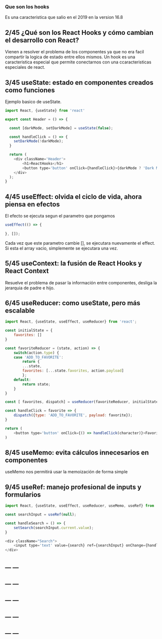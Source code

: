 ### Que son los hooks
Es una caracteristica que salio en el 2019 en la version 16.8

## __2/45 ¿Qué son los React Hooks y cómo cambian el desarrollo con React?__
Vienen a resolver el problema de los componentes ya que no era facil compartir la logica de estado entre ellos mismos.
Un hook es una caracteristica especial que permite conectarnos con una ccaracteristicas especiales de react.

## __3/45 useState: estado en componentes creados como funciones__

Ejemplo basico de useState.

```js
import React, {useState} from 'react'

export const Header = () => {

  const [darkMode, setDarkMode] = useState(false);

  const handleClick = () => {
    setDarkMode(!darkMode);
  }

  return (
    <div className='Header'>
        <h1>ReactHooks</h1>
        <button type='button' onClick={handleClick}>{darkMode ? 'Dark Mode' : 'Ligth Mode'}</button>
    </div>
  );
}
```

## __4/45 useEffect: olvida el ciclo de vida, ahora piensa en efectos__
El efecto se ejecuta segun el parametro que pongamos
```js
useEffect(() => {    
    
}, []);
```
Cada vez que este parametro cambie [], se ejecutara nuevamente el effect.
Si esta el array vacio, simplemente se ejecutara una vez.
## __5/45 useContext: la fusión de React Hooks y React Context__
Resuelve el problema de pasar la información entre componentes, desliga la jerarquia de padre e hijo.

## __6/45 useReducer: como useState, pero más escalable__
```js
import React, {useState, useEffect, useReducer} from 'react';

const initialState = {
    favorites: []
}

const favoriteReducer = (state, action) => {
    switch(action.type) {
    case 'ADD_TO_FAVORITE':
        return {
        ...state,
        favorites: [...state.favorites, action.payload]
        };
    default:
        return state;
    }
}

const [ favorites, dispatch] = useReducer(favoriteReducer, initialState);

const handleClick = favorite => {
    dispatch({type: 'ADD_TO_FAVORITE', payload: favorite});
}

return (
    <button type='button' onClick={() => handleClick(character)}>Favorito</button>
)
```

## __8/45 useMemo: evita cálculos innecesarios en componentes__
useMemo nos permitirá usar la memoización de forma simple

## __9/45 useRef: manejo profesional de inputs y formularios__
```js
import React, {useState, useEffect, useReducer, useMemo, useRef} from 'react';

const searchInput = useRef(null);

const handleSearch = () => {
    setSearch(searchInput.current.value);
}

<div className="Search">
    <input type='text' value={search} ref={searchInput} onChange={handleSearch} />
</div>
```
## __ __
## __ __
## __ __
## __ __
## __ __